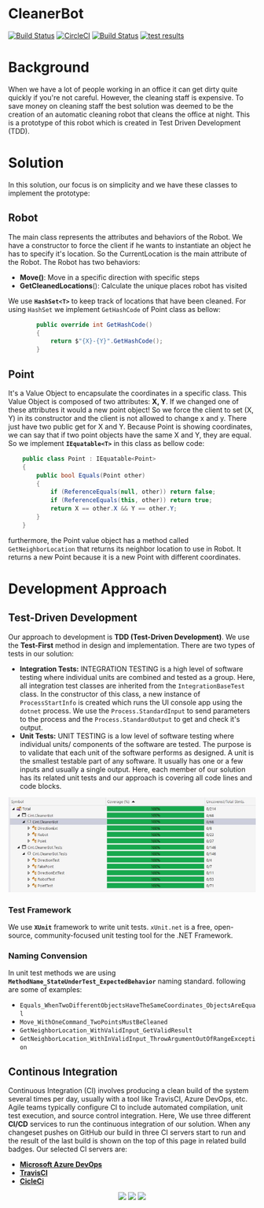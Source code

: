 # CleanerBot
[![Build Status](https://www.travis-ci.com/alireza-es/CleanerBot.svg?branch=master)](https://www.travis-ci.com/alireza-es/CleanerBot) [![CircleCI](https://circleci.com/gh/alireza-es/CleanerBot.svg?style=svg)](https://circleci.com/gh/alireza-es/CleanerBot) [![Build Status](https://dev.azure.com/alireza-es/CleanerBot/_apis/build/status/CleanerBot-.Net%20Core-CI?branchName=master)](https://dev.azure.com/alireza-es/CleanerBot/_build/latest?definitionId=6&branchName=master) [![test results](https://img.shields.io/azure-devops/tests/alireza-es/CleanerBot/6)](https://dev.azure.com/alireza-es/CleanerBot/_build?definitionId=6)




# Background
When we have a lot of people working in an office it can get dirty quite quickly if you're not careful.
However, the cleaning staff is expensive. To save money on cleaning staff the best solution was deemed to be the creation of an automatic cleaning robot that cleans the office at night.
This is a prototype of this robot which is created in Test Driven Development (TDD).

# Solution
In this solution, our focus is on simplicity and we have these classes to implement the prototype:

## Robot
The main class represents the attributes and behaviors of the Robot. We have a constructor to force the client if he wants to instantiate an object he has to specify it's location. So the CurrentLocation is the main attribute of the Robot. 
The Robot has two behaviors:
- **Move()**: Move in a specific direction with specific steps
- **GetCleanedLocations**(): Calculate the unique places robot has visited

We use **`HashSet<T>`** to keep track of locations that have been cleaned. For using `HashSet` we implement `GetHashCode` of Point class as bellow:
```csharp
        public override int GetHashCode()
        {
            return $"{X}-{Y}".GetHashCode();
        }
```
## Point
It's a Value Object to encapsulate the coordinates in a specific class. This Value Object is composed of two attributes: **X, Y**. If we changed one of these attributes it would a new point object! So we force the client to set (X, Y) in its constructor and the client is not allowed to change x and y. There just have two public get for X and Y.
Because Point is showing coordinates, we can say that if two point objects have the same X and Y, they are equal. So we implement **`IEquatable<T>`** in this class as bellow code:
```csharp
    public class Point : IEquatable<Point>
    {
        public bool Equals(Point other)
        {
            if (ReferenceEquals(null, other)) return false;
            if (ReferenceEquals(this, other)) return true;
            return X == other.X && Y == other.Y;
        }
    }
```
furthermore, the Point value object has a method called `GetNeighborLocation` that returns its neighbor location to use in Robot. It returns a new Point because it is a new Point with different coordinates.

# Development Approach
## Test-Driven Development
Our approach to development is **TDD (Test-Driven Development)**. We use the **Test-First** method in design and implementation. 
There are two types of tests in our solution:
- **Integration Tests:** INTEGRATION TESTING is a high level of software testing where individual units are combined and tested as a group. Here, all integration test classes are inherited from the `IntegrationBaseTest` class. In the constructor of this class, a new instance of `ProcessStartInfo` is created which runs the UI console app using the `dotnet` process. We use the `Process.StandardInput` to send parameters to the process and the `Process.StandardOutput` to get and check it's output.
- **Unit Tests:** UNIT TESTING is a low level of software testing where individual units/ components of the software are tested. The purpose is to validate that each unit of the software performs as designed. A unit is the smallest testable part of any software. It usually has one or a few inputs and usually a single output. Here, each member of our solution has its related unit tests and our approach is covering all code lines and code blocks.
<img src="https://github.com/alireza-es/CleanerBot/blob/master/docs/images/CodeCoverage.JPG"/>

### Test Framework

We use **`XUnit`** framework to write unit tests. `xUnit.net` is a free, open-source, community-focused unit testing tool for the .NET Framework.
### Naming Convension
In unit test methods we are using **`MethodName_StateUnderTest_ExpectedBehavior`** naming standard. following are some of examples:

- `Equals_WhenTwoDifferentObjectsHaveTheSameCoordinates_ObjectsAreEqual`
- `Move_WithOneCommand_TwoPointsMustBeCleaned`
- `GetNeighborLocation_WithValidInput_GetValidResult`
- `GetNeighborLocation_WithInValidInput_ThrowArgumentOutOfRangeException`

## Continous Integration
Continuous Integration (CI) involves producing a clean build of the system several times per day, usually with a tool like TravisCI, Azure DevOps, etc. Agile teams typically configure CI to include automated compilation, unit test execution, and source control integration. 
Here, We use three different **CI/CD** services to run the continuous integration of our solution. When any changeset pushes on GitHub our build in three CI servers start to run and the result of the last build is shown on the top of this page in related build badges. Our selected CI servers are:
- [**Microsoft Azure DevOps**](https://dev.azure.com/alireza-es/CleanerBot/_build/latest?definitionId=6&branchName=master)
- [**TravisCI** ](https://www.travis-ci.com/alireza-es/CleanerBot)
- [**CicleCi**](https://circleci.com/gh/alireza-es/CleanerBot)
<p align="center">
<img src="https://alireza-es.github.io/CleanerBot/docs/ci/azuredevops.png" width="90px"/>
<img src="https://alireza-es.github.io/CleanerBot/docs/ci/circleci.png" width="90px"/>
<img src="https://alireza-es.github.io/CleanerBot/docs/ci/travisci.png" width="90px"/>
</p>



